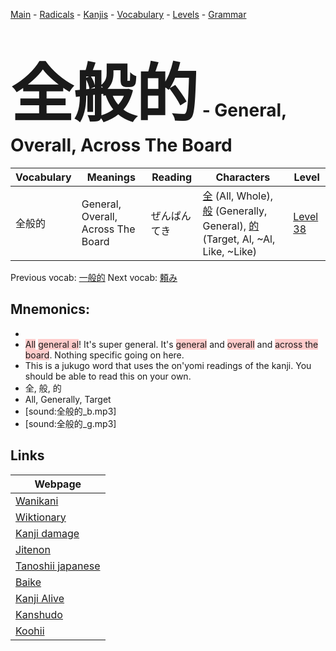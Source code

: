 <style> bigfont {font-size: 100px}</style>
[Main](../README.md) -
[Radicals](../radicals.md) -
[Kanjis](../kanjis.md) -
[Vocabulary](../vocabulary.md) -
[Levels](../levels.md) -
[Grammar](../grammar.md)
# <bigfont> 全般的</bigfont> - General, Overall, Across The Board 

| Vocabulary | Meanings | Reading | Characters | Level |
| --- | --- | --- | --- | --- |
| 全般的 | General, Overall, Across The Board | ぜんぱんてき |  [全](../kanjis/全.md) (All, Whole), [般](../kanjis/般.md) (Generally, General), [的](../kanjis/的.md) (Target, Al, ~Al, Like, ~Like) | [Level 38](../levels/wk_level38.md) |

Previous vocab: [一般的](一般的.md) Next vocab: [頼み](頼み.md) 

## Mnemonics:

* 
* <span style="background-color:#ffcccb"> All</span> <span style="background-color:#ffcccb"> general</span><span style="background-color:#ffcccb"> al</span>! It's super general. It's <span style="background-color:#ffcccb"> general</span> and <span style="background-color:#ffcccb"> overall</span> and <span style="background-color:#ffcccb"> across the board</span>. Nothing specific going on here.
* This is a jukugo word that uses the on'yomi readings of the kanji. You should be able to read this on your own.
* 全, 般, 的
* All, Generally, Target
* [sound:全般的_b.mp3]
* [sound:全般的_g.mp3]


## Links 

| Webpage |
| --- |
| [Wanikani          ](https://www.wanikani.com/kanji/全般的) |
| [Wiktionary        ](https://en.wiktionary.org/wiki/全般的) |
| [Kanji damage      ](http://www.kanjidamage.com/kanji/search?utf8=✓&q=全般的) |
| [Jitenon           ](https://jitenon.com/kanji/全般的) |
| [Tanoshii japanese ](https://www.tanoshiijapanese.com/dictionary/kanji.cfm?k=全般的) |
| [Baike             ](https://baike.baidu.com/item/全般的) |
| [Kanji Alive       ](https://app.kanjialive.com/全般的) |
| [Kanshudo          ](https://www.kanshudo.com/searchmn?q=全般的) |
| [Koohii            ](https://kanji.koohii.com/study/kanji/全般的) |
